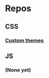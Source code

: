 # Repos

## CSS
### [Custom themes](https://sleekz.github.io/customthemesleekz/)

## JS
### (None yet)
